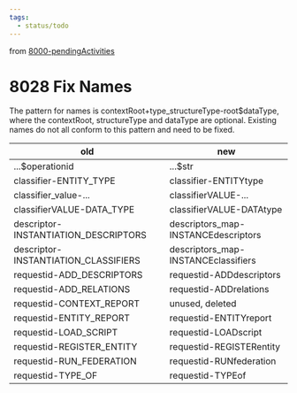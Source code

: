 ```yaml
---
tags:
  - status/todo
---
```

from [8000-pendingActivities](8000-pendingActivities.md)
# 8028 Fix Names
The pattern for names is contextRoot+type_structureType-root$dataType, where the  contextRoot, structureType and dataType are optional. Existing names do not all conform to this pattern and need to be fixed.

| old | new |
|----------------------------------|----------------------------------|
| ...$operationid | ...$str |
| classifier-ENTITY_TYPE | classifier-ENTITYtype |
| classifier_value-... | classifierVALUE-... |
| classifierVALUE-DATA_TYPE | classifierVALUE-DATAtype |
| descriptor-INSTANTIATION_DESCRIPTORS | descriptors_map-INSTANCEdescriptors |
| descriptor-INSTANTIATION_CLASSIFIERS | descriptors_map-INSTANCEclassifiers |
| requestid-ADD_DESCRIPTORS | requestid-ADDdescriptors |
| requestid-ADD_RELATIONS | requestid-ADDrelations |
| requestid-CONTEXT_REPORT | unused, deleted |
| requestid-ENTITY_REPORT | requestid-ENTITYreport |
| requestid-LOAD_SCRIPT | requestid-LOADscript |
| requestid-REGISTER_ENTITY | requestid-REGISTERentity |
| requestid-RUN_FEDERATION | requestid-RUNfederation |
| requestid-TYPE_OF | requestid-TYPEof |